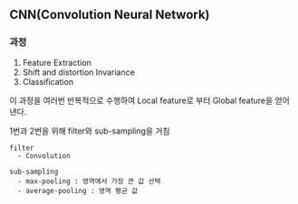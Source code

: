 
## CNN(Convolution Neural Network)

### 과정

  1. Feature Extraction
  2. Shift and distortion Invariance
  3. Classification

  이 과정을 여러번 반복적으로 수행하여 Local feature로 부터 Global feature을 얻어낸다.

  1번과 2번을 위해  filter와 sub-sampling을 거침


    filter
      - Convolution

    sub-sampling
      - max-pooling : 영역에서 가장 큰 값 선택
      - average-pooling : 영역 평균 값
